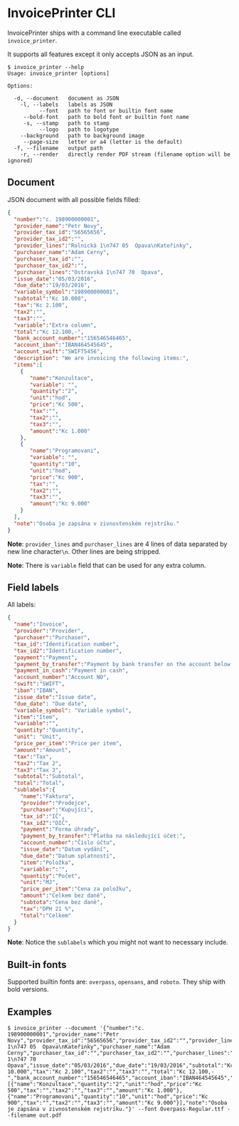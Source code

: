 # InvoicePrinter CLI

InvoicePrinter ships with a command line executable called `invoice_printer`.

It supports all features except it only accepts JSON as an input.

```
$ invoice_printer --help
Usage: invoice_printer [options]

Options:

  -d, --document   document as JSON
    -l, --labels   labels as JSON
          --font   path to font or builtin font name
     --bold-font   path to bold font or builtin font name
     -s, --stamp   path to stamp
          --logo   path to logotype
    --background   path to background image
     --page-size   letter or a4 (letter is the default)
  -f, --filename   output path
    -r, --render   directly render PDF stream (filename option will be ignored)
```

## Document

JSON document with all possible fields filled:

```json
{
  "number":"c. 198900000001",
  "provider_name":"Petr Novy",
  "provider_tax_id":"56565656",
  "provider_tax_id2":"",
  "provider_lines":"Rolnická 1\n747 05  Opava\nKateřinky",
  "purchaser_name":"Adam Cerny",
  "purchaser_tax_id":"",
  "purchaser_tax_id2":"",
  "purchaser_lines":"Ostravská 1\n747 70  Opava",
  "issue_date":"05/03/2016",
  "due_date":"19/03/2016",
  "variable_symbol":"198900000001",
  "subtotal":"Kc 10.000",
  "tax":"Kc 2.100",
  "tax2":"",
  "tax3":"",
  "variable":"Extra column",
  "total":"Kc 12.100,-",
  "bank_account_number":"156546546465",
  "account_iban":"IBAN464545645",
  "account_swift":"SWIFT5456",
  "description": "We are invoicing the following items:",
  "items":[
    {
       "name":"Konzultace",
       "variable": "",
       "quantity":"2",
       "unit":"hod",
       "price":"Kc 500",
       "tax":"",
       "tax2":"",
       "tax3":"",
       "amount":"Kc 1.000"
    },
    {
       "name":"Programovani",
       "variable": "",
       "quantity":"10",
       "unit":"hod",
       "price":"Kc 900",
       "tax":"",
       "tax2":"",
       "tax3":"",
       "amount":"Kc 9.000"
    }
  ],
  "note":"Osoba je zapsána v zivnostenském rejstríku."
}
```

**Note**: `provider_lines` and `purchaser_lines` are 4 lines of data separated by new line character`\n`. Other lines are being stripped.

**Note**: There is `variable` field that can be used for any
extra column.

## Field labels

All labels:

```json
{
  "name":"Invoice",
  "provider":"Provider",
  "purchaser":"Purchaser",
  "tax_id":"Identification number",
  "tax_id2":"Identification number",
  "payment":"Payment",
  "payment_by_transfer":"Payment by bank transfer on the account below:",
  "payment_in_cash":"Payment in cash",
  "account_number":"Account NO",
  "swift":"SWIFT",
  "iban":"IBAN",
  "issue_date":"Issue date",
  "due_date": "Due date",
  "variable_symbol": "Variable symbol",
  "item":"Item",
  "variable":"",
  "quantity":"Quantity",
  "unit": "Unit",
  "price_per_item":"Price per item",
  "amount":"Amount",
  "tax":"Tax",
  "tax2":"Tax 2",
  "tax3":"Tax 3",
  "subtotal":"Subtotal",
  "total":"Total",
  "sublabels":{
    "name":"Faktura",
    "provider":"Prodejce",
    "purchaser":"Kupující",
    "tax_id":"IČ",
    "tax_id2":"DIČ",
    "payment":"Forma úhrady",
    "payment_by_transfer":"Platba na následující účet:",
    "account_number":"Číslo účtu",
    "issue_date":"Datum vydání",
    "due_date":"Datum splatnosti",
    "item":"Položka",
    "variable:":"",
    "quantity":"Počet",
    "unit":"MJ",
    "price_per_item":"Cena za položku",
    "amount":"Celkem bez daně",
    "subtota":"Cena bez daně",
    "tax":"DPH 21 %",
    "total":"Celkem"
  }
}
```
**Note**: Notice the `sublabels` which you might not want to necessary include.

## Built-in fonts

Supported builtin fonts are: `overpass`, `opensans`, and `roboto`. They ship with bold versions.

## Examples

```
$ invoice_printer --document '{"number":"c. 198900000001","provider_name":"Petr Novy","provider_tax_id":"56565656","provider_tax_id2":"","provider_lines":"Rolnická 1\n747 05  Opava\nKateřinky","purchaser_name":"Adam Cerny","purchaser_tax_id":"","purchaser_tax_id2":"","purchaser_lines":"Ostravská 1\n747 70  Opava","issue_date":"05/03/2016","due_date":"19/03/2016","subtotal":"Kc 10.000","tax":"Kc 2.100","tax2":"","tax3":"","total":"Kc 12.100,-","bank_account_number":"156546546465","account_iban":"IBAN464545645","account_swift":"SWIFT5456","items":[{"name":"Konzultace","quantity":"2","unit":"hod","price":"Kc 500","tax":"","tax2":"","tax3":"","amount":"Kc 1.000"},{"name":"Programovani","quantity":"10","unit":"hod","price":"Kc 900","tax":"","tax2":"","tax3":"","amount":"Kc 9.000"}],"note":"Osoba je zapsána v zivnostenském rejstríku."}' --font Overpass-Regular.ttf --filename out.pdf
```
